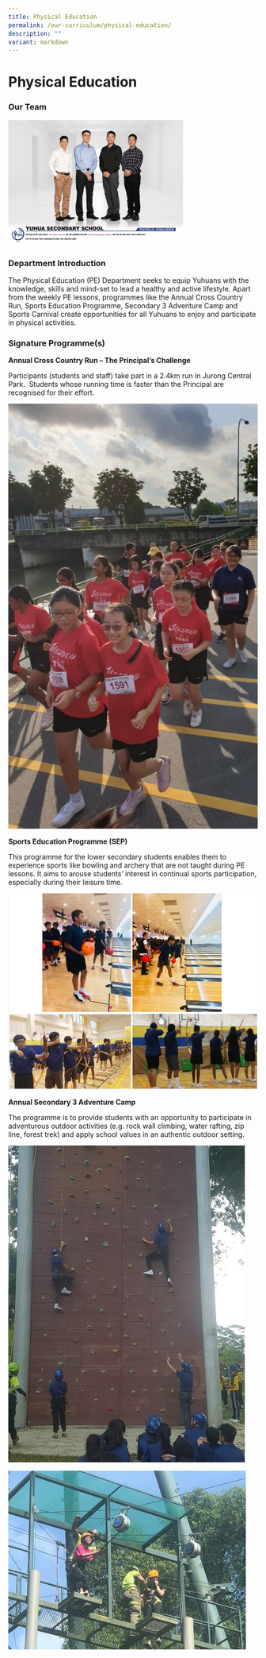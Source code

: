 ```yaml
---
title: Physical Education
permalink: /our-curriculum/physical-education/
description: ""
variant: markdown
---
```

# **Physical Education**

### Our Team

<img src="/images/2023%20images/physical%20education%20ver1.jpg" style="width:70%">												

### Department Introduction

The Physical Education (PE) Department seeks to equip Yuhuans with the knowledge, skills and mind-set to lead a healthy and active lifestyle. Apart from the weekly PE lessons, programmes like the Annual Cross Country Run, Sports Education Programme, Secondary 3 Adventure Camp and Sports Carnival create opportunities for all Yuhuans to enjoy and participate in physical activities.&nbsp;  

### Signature Programme(s)

**Annual Cross Country Run – The Principal’s Challenge**

Participants (students and staff) take part in a 2.4km run in Jurong Central Park.&nbsp; Students whose running time is faster than the Principal are recognised for their effort.

![](/images/Annual%20Cross%20Country%20Run%20–%20The%20Principal’s%20Challenge.jpg)

**Sports Education Programme (SEP)**

This programme for the lower secondary students enables them to experience sports like bowling and archery that are not taught during PE lessons. It aims to arouse students’ interest in continual sports participation, especially during their leisure time.

![](/images/PE1.jpg)

**Annual Secondary 3 Adventure Camp**&nbsp;

The programme is to provide students with an opportunity to participate in adventurous outdoor activities (e.g. rock wall climbing, water rafting, zip line, forest trek) and apply school values in an authentic outdoor setting.

![](/images/Annual%20Secondary%202%20Adventure%20Camp_2.jpg)

![](/images/Annual%20Secondary%202%20Adventure%20Camp_1.jpg)